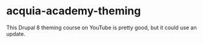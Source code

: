 # acquia-academy-theming

This Drupal 8 theming course on YouTube is pretty good, but it could use an update.
